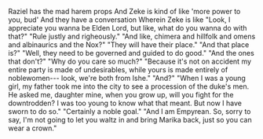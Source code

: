 Raziel has the mad harem props
And Zeke is kind of like 'more power to you, bud'
And they have a conversation
Wherein Zeke is like "Look, I appreciate you wanna be Elden Lord, but like, what do you wanna do with that?"
"Rule justly and righeously."
"And like, chimera and hillfolk and omens and albinaurics and the Nox?"
"They will have their place."
"And that place is?"
"Well, they need to be governed and guided to do good."
"And the ones that don't?"
"Why do you care so much?"
"Because it's not on accident my entire party is made of undesirables, while yours is made entirely of noblewomen--- look, we're both from Ishe."
"And?"
"When I was a young girl, my father took me into the city to see a procession of the duke's men. He asked me, daughter mine, when you grow up, will you fight for the downtrodden? I was too young to know what that meant. But now I have sworn to do so."
"Certainly a noble goal."
"And I am Empyrean. So, sorry to say, I'm not going to let you waltz in and bring Marika back, just so you can wear a crown."
